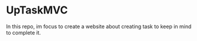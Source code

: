 # UpTaskMVC
In this repo, im focus to create a website about creating task to keep in mind to complete it.
